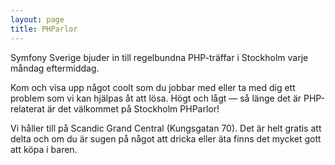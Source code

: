 ```yaml
---
layout: page
title: PHParlor
---
```

Symfony Sverige bjuder in till regelbundna PHP-träffar i Stockholm varje måndag eftermiddag.

Kom och visa upp något coolt som du jobbar med eller ta med dig ett problem som vi kan hjälpas åt att lösa. Högt och lågt — så länge det är PHP-relaterat är det välkommet på Stockholm PHParlor!

Vi håller till på Scandic Grand Central (Kungsgatan 70). Det är helt gratis att delta och om du är sugen på något att dricka eller äta finns det mycket gott att köpa i baren.
